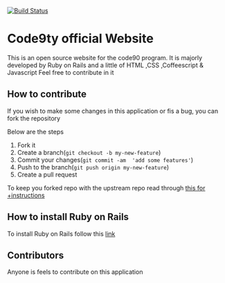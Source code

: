 [![Build Status](https://travis-ci.org/code9ty/website.svg?branch=master)](https://travis-ci.org/code9ty/website)

# Code9ty official Website
This is an open source website for the code90 program. It is majorly developed by Ruby on Rails and a little of HTML ,CSS ,Coffeescript & Javascript
Feel free to contribute in it

## How to contribute
If you wish to make some changes in this application or fis a bug, you can fork the repository

Below are the steps
 1. Fork it
 2. Create a branch(`git checkout -b my-new-feature`)
 3. Commit your changes(`git commit -am  'add some features'`)
 4. Push to the branch(`git push origin my-new-feature`)
 5. Create a pull request

To keep you forked repo with the upstream repo read through [this for
+instructions](http://2buntu.com/articles/1459/keeping-your-forked-repo-synced-with-the-upstream-source/)

## How to install Ruby on Rails
To install Ruby on Rails  follow this [link](https://github.com/cesswairimu/installations) 

## Contributors
Anyone is feels to contribute on this application
